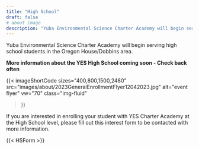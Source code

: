 ```yaml
---
title: "High School"
draft: false
# about image
description: "Yuba Environmental Science Charter Academy will begin serving high school students in the Oregon House/Dobbins area."
---
```

Yuba Environmental Science Charter Academy will begin serving high school students in the Oregon House/Dobbins area.  

**More information about the YES High School coming soon - Check back often**

{{< imageShortCode
    sizes="400,800,1500,2480"
    src="images/about/2023GeneralEnrollmentFlyer12042023.jpg"
    alt="event flyer"
    vw="70"
    class="img-fluid"
>}}

If you are interested in enrolling your student with YES Charter Academy at the High School level, please fill out this interest form to be contacted with more information.

{{< HSForm >}}

